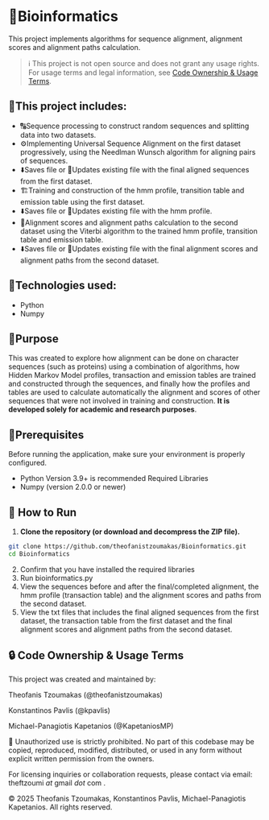 # 🧬Bioinformatics
This project implements algorithms for sequence alignment, alignment scores and alignment paths calculation.

> ℹ️ This project is not open source and does not grant any usage rights.
> For usage terms and legal information, see [Code Ownership & Usage Terms](#-code-ownership--usage-terms).

## 🚀This project includes:
 - 🔠Sequence processing to construct random sequences and splitting data into two datasets.
 - ⚙️Implementing Universal Sequence Alignment on the first dataset progressively, using the Needlman Wunsch algorithm for aligning pairs of sequences.
 - ⬇️Saves file or 🔄️Updates existing file with the final aligned sequences from the first dataset.
 - 🏗️Training and construction of the hmm profile, transition table and emission table using the first dataset.
 - ⬇️Saves file or 🔄️Updates existing file with the hmm profile.
 - 🧮Alignment scores and alignment paths calculation to the second dataset using the Viterbi algorithm to the trained hmm profile, transition table and emission table.
 - ⬇️Saves file or 🔄️Updates existing file with the final alignment scores and alignment paths from the second dataset.

## 🧠Technologies used:
 - Python
 - Numpy


## 🎯Purpose
This was created to explore how alignment can be done on character sequences (such as proteins) using a combination of algorithms, how Hidden Markov Model profiles, transaction and emission tables are trained and constructed through the sequences, and finally how the profiles and tables are used to calculate automatically the alignment and scores of other sequences that were not involved in training and construction. **It is developed solely for academic and research purposes**.


## 🧰Prerequisites

Before running the application, make sure your environment is properly configured.

- Python Version 3.9+ is recommended
Required Libraries
- Numpy (version 2.0.0 or newer)

## 🧪 How to Run
1. **Clone the repository (or download and decompress the ZIP file).**
```bash
git clone https://github.com/theofanistzoumakas/Bioinformatics.git
cd Bioinformatics
```

2. Confirm that you have installed the required libraries
3. Run bioinformatics.py
4. View the sequences before and after the final/completed alignment, the hmm profile (transaction table) and the alignment scores and paths from the second dataset.
5. View the txt files that includes the final aligned sequences from the first dataset, the transaction table from the first dataset and the final alignment scores and alignment paths from the second dataset.

## 🔒 Code Ownership & Usage Terms
This project was created and maintained by:

Theofanis Tzoumakas (@theofanistzoumakas)

Konstantinos Pavlis (@kpavlis)

Michael-Panagiotis Kapetanios (@KapetaniosMP)

🚫 Unauthorized use is strictly prohibited.
No part of this codebase may be copied, reproduced, modified, distributed, or used in any form without explicit written permission from the owners.

For licensing inquiries or collaboration requests, please contact via email: theftzoumi _at_ gmail _dot_ com .

© 2025  Theofanis Tzoumakas, Konstantinos Pavlis, Michael-Panagiotis Kapetanios. All rights reserved.
